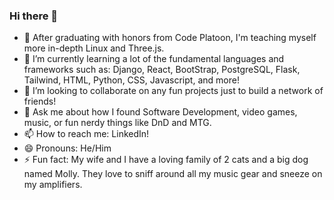 ### Hi there 👋

- 🔭 After graduating with honors from Code Platoon, I'm teaching myself more in-depth Linux and Three.js.
- 🌱 I’m currently learning a lot of the fundamental languages and frameworks such as: Django, React, BootStrap, PostgreSQL, Flask, Tailwind, HTML, Python, CSS, Javascript, and more!
- 👯 I’m looking to collaborate on any fun projects just to build a network of friends!
- 💬 Ask me about how I found Software Development, video games, music, or fun nerdy things like DnD and MTG.
- 📫 How to reach me: LinkedIn!
- 😄 Pronouns: He/Him
- ⚡ Fun fact: My wife and I have a loving family of 2 cats and a big dog named Molly. They love to sniff around all my music gear and sneeze on my amplifiers.

